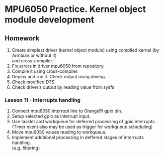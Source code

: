# MPU6050 Practice. Kernel object module development

## Homework

1. Create simplest driver (kernel object module) using compiled kernel (by Armbian or without it)  
	and cross-compiler.
2. Fix errors in driver mpu6050 from repository.
3. Сompile it using cross-compiler.
4. Deploy and run it. Check output using dmesg.
5. Check modified DTS.
6. Check driver’s output by reading value from sysfs


### Lesson 11 - Interrupts handling

1. Connect mpu6050 interrupt line to OrangePi gpio pin.
2. Setup selected gpio as interrupt input.
3. Use tasklet and workqueue for deferred processing of gpio interrupts.  
   (Timer event also may be used as trigger for workqueue scheduling)
4. Move mpu6050 values reading to workqueue.
5. Implement additional processing in deffered stages of interrupts handling.  
   (e.g. filtering)
